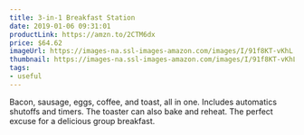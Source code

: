 ```yaml
---
title: 3-in-1 Breakfast Station
date: 2019-01-06 09:31:01
productLink: https://amzn.to/2CTM6dx
price: $64.62
imageUrl: https://images-na.ssl-images-amazon.com/images/I/91f8KT-vKhL._SX679_.jpg
thumbnail: https://images-na.ssl-images-amazon.com/images/I/91f8KT-vKhL._SR600,315_.jpg
tags:
- useful
---
```


Bacon, sausage, eggs, coffee, and toast, all in one. Includes automatics shutoffs and timers. The toaster can also bake and reheat. The perfect excuse for a delicious group breakfast.